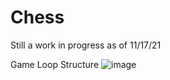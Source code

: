 # Chess
Still a work in progress as of 11/17/21


Game Loop Structure
![image](https://user-images.githubusercontent.com/43974544/172497433-d5dacbe0-82ec-40c9-89b7-4a0b705859ee.png)
